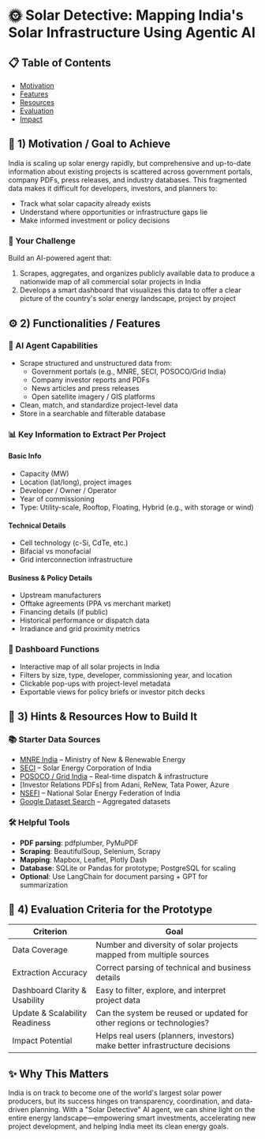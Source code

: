 # 🌞 Solar Detective: Mapping India's Solar Infrastructure Using Agentic AI

## 📋 Table of Contents
- [Motivation](#-1-motivation--goal-to-achieve)
- [Features](#-2-functionalities--features)
- [Resources](#-3-hints--resources-how-to-build-it)
- [Evaluation](#-4-evaluation-criteria-for-the-prototype)
- [Impact](#-why-this-matters)

## 🎯 1) Motivation / Goal to Achieve

India is scaling up solar energy rapidly, but comprehensive and up-to-date information about existing projects is scattered across government portals, company PDFs, press releases, and industry databases.
This fragmented data makes it difficult for developers, investors, and planners to:
- Track what solar capacity already exists
- Understand where opportunities or infrastructure gaps lie
- Make informed investment or policy decisions

### 🎯 Your Challenge
Build an AI-powered agent that:
1. Scrapes, aggregates, and organizes publicly available data to produce a nationwide map of all commercial solar projects in India
2. Develops a smart dashboard that visualizes this data to offer a clear picture of the country's solar energy landscape, project by project

## ⚙️ 2) Functionalities / Features

### 🤖 AI Agent Capabilities
- Scrape structured and unstructured data from:
  - Government portals (e.g., MNRE, SECI, POSOCO/Grid India)
  - Company investor reports and PDFs
  - News articles and press releases
  - Open satellite imagery / GIS platforms
- Clean, match, and standardize project-level data
- Store in a searchable and filterable database

### 📊 Key Information to Extract Per Project

#### Basic Info
- Capacity (MW)
- Location (lat/long), project images
- Developer / Owner / Operator
- Year of commissioning
- Type: Utility-scale, Rooftop, Floating, Hybrid (e.g., with storage or wind)

#### Technical Details
- Cell technology (c-Si, CdTe, etc.)
- Bifacial vs monofacial
- Grid interconnection infrastructure

#### Business & Policy Details
- Upstream manufacturers
- Offtake agreements (PPA vs merchant market)
- Financing details (if public)
- Historical performance or dispatch data
- Irradiance and grid proximity metrics

### 📱 Dashboard Functions
- Interactive map of all solar projects in India
- Filters by size, type, developer, commissioning year, and location
- Clickable pop-ups with project-level metadata
- Exportable views for policy briefs or investor pitch decks

## 🔧 3) Hints & Resources How to Build It

### 📚 Starter Data Sources
- [MNRE India](https://mnre.gov.in) – Ministry of New & Renewable Energy
- [SECI](https://www.seci.co.in) – Solar Energy Corporation of India
- [POSOCO / Grid India](https://posoco.in/en/) – Real-time dispatch & infrastructure
- [Investor Relations PDFs] from Adani, ReNew, Tata Power, Azure
- [NSEFI](https://www.nsefi.in) – National Solar Energy Federation of India
- [Google Dataset Search](https://datasetsearch.research.google.com) – Aggregated datasets

### 🛠️ Helpful Tools
- **PDF parsing**: pdfplumber, PyMuPDF
- **Scraping**: BeautifulSoup, Selenium, Scrapy
- **Mapping**: Mapbox, Leaflet, Plotly Dash
- **Database**: SQLite or Pandas for prototype; PostgreSQL for scaling
- **Optional**: Use LangChain for document parsing + GPT for summarization

## 🧪 4) Evaluation Criteria for the Prototype

| Criterion | Goal |
|-----------|------|
| Data Coverage | Number and diversity of solar projects mapped from multiple sources |
| Extraction Accuracy | Correct parsing of technical and business details |
| Dashboard Clarity & Usability | Easy to filter, explore, and interpret project data |
| Update & Scalability Readiness | Can the system be reused or updated for other regions or technologies? |
| Impact Potential | Helps real users (planners, investors) make better infrastructure decisions |

## ✨ Why This Matters

India is on track to become one of the world's largest solar power producers, but its success hinges on transparency, coordination, and data-driven planning. With a "Solar Detective" AI agent, we can shine light on the entire energy landscape—empowering smart investments, accelerating new project development, and helping India meet its clean energy goals.
